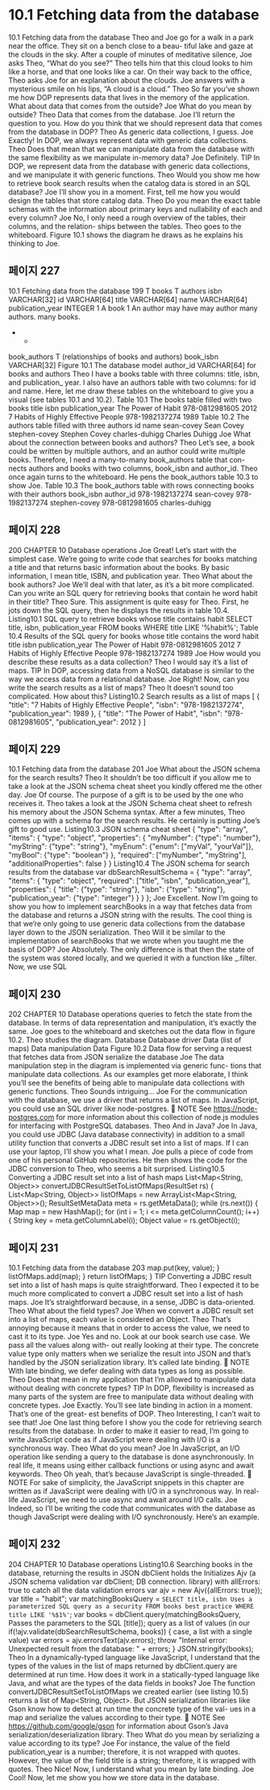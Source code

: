 # 10.1 Fetching data from the database

10.1 Fetching data from the database
Theo and Joe go for a walk in a park near the office. They sit on a bench close to a beau-
tiful lake and gaze at the clouds in the sky. After a couple of minutes of meditative
silence, Joe asks Theo, “What do you see?” Theo tells him that this cloud looks to him
like a horse, and that one looks like a car. On their way back to the office, Theo asks Joe
for an explanation about the clouds. Joe answers with a mysterious smile on his lips, “A
cloud is a cloud.”
Theo So far you’ve shown me how DOP represents data that lives in the memory of
the application. What about data that comes from the outside?
Joe What do you mean by outside?
Theo Data that comes from the database.
Joe I’ll return the question to you. How do you think that we should represent data
that comes from the database in DOP?
Theo As generic data collections, I guess.
Joe Exactly! In DOP, we always represent data with generic data collections.
Theo Does that mean that we can manipulate data from the database with the same
flexibility as we manipulate in-memory data?
Joe Definitely.
TIP In DOP, we represent data from the database with generic data collections, and
we manipulate it with generic functions.
Theo Would you show me how to retrieve book search results when the catalog data
is stored in an SQL database?
Joe I’ll show you in a moment. First, tell me how you would design the tables that
store catalog data.
Theo Do you mean the exact table schemas with the information about primary keys
and nullability of each and every column?
Joe No, I only need a rough overview of the tables, their columns, and the relation-
ships between the tables.
Theo goes to the whiteboard. Figure 10.1 shows the diagram he draws as he explains his
thinking to Joe.

## 페이지 227

10.1 Fetching data from the database 199
T books
T authors
isbn VARCHAR[32]
id VARCHAR[64]
title VARCHAR[64]
name VARCHAR[64]
publication_year INTEGER
1
A book 1 An author
may have may author
many authors. many books.
* *
book_authors
T (relationships of books and authors)
book_isbn VARCHAR[32] Figure 10.1 The database model
author_id VARCHAR[64]
for books and authors
Theo I have a books table with three columns: title, isbn, and publication_
year. I also have an authors table with two columns: for id and name. Here,
let me draw these tables on the whiteboard to give you a visual (see tables 10.1
and 10.2).
Table 10.1 The books table filled with two books
title isbn publication_year
The Power of Habit 978-0812981605 2012
7 Habits of Highly Effective People 978-1982137274 1989
Table 10.2 The authors table filled with three authors
id name
sean-covey Sean Covey
stephen-covey Stephen Covey
charles-duhigg Charles Duhigg
Joe What about the connection between books and authors?
Theo Let’s see, a book could be written by multiple authors, and an author could write
multiple books. Therefore, I need a many-to-many book_authors table that con-
nects authors and books with two columns, book_isbn and author_id.
Theo once again turns to the whiteboard. He pens the book_authors table 10.3 to show Joe.
Table 10.3 The book_authors table with rows connecting books with their authors
book_isbn author_id
978-1982137274 sean-covey
978-1982137274 stephen-covey
978-0812981605 charles-duhigg

## 페이지 228

200 CHAPTER 10 Database operations
Joe Great! Let’s start with the simplest case. We’re going to write code that searches
for books matching a title and that returns basic information about the books.
By basic information, I mean title, ISBN, and publication year.
Theo What about the book authors?
Joe We’ll deal with that later, as it’s a bit more complicated. Can you write an SQL
query for retrieving books that contain he word habit in their title?
Theo Sure.
This assignment is quite easy for Theo. First, he jots down the SQL query, then he displays
the results in table 10.4.
Listing10.1 SQL query to retrieve books whose title contains habit
SELECT
title,
isbn,
publication_year
FROM
books
WHERE title LIKE '%habit%';
Table 10.4 Results of the SQL query for books whose title contains the word habit
title isbn publication_year
The Power of Habit 978-0812981605 2012
7 Habits of Highly Effective People 978-1982137274 1989
Joe How would you describe these results as a data collection?
Theo I would say it’s a list of maps.
TIP In DOP, accessing data from a NoSQL database is similar to the way we access
data from a relational database.
Joe Right! Now, can you write the search results as a list of maps?
Theo It doesn’t sound too complicated. How about this?
Listing10.2 Search results as a list of maps
[
{
"title": "7 Habits of Highly Effective People",
"isbn": "978-1982137274",
"publication_year": 1989
},
{
"title": "The Power of Habit",
"isbn": "978-0812981605",
"publication_year": 2012
}
]

## 페이지 229

10.1 Fetching data from the database 201
Joe What about the JSON schema for the search results?
Theo It shouldn’t be too difficult if you allow me to take a look at the JSON schema
cheat sheet you kindly offered me the other day.
Joe Of course. The purpose of a gift is to be used by the one who receives it.
Theo takes a look at the JSON Schema cheat sheet to refresh his memory about the JSON
Schema syntax. After a few minutes, Theo comes up with a schema for the search results.
He certainly is putting Joe’s gift to good use.
Listing10.3 JSON schema cheat sheet
{
"type": "array",
"items": {
"type": "object",
"properties": {
"myNumber": {"type": "number"},
"myString": {"type": "string"},
"myEnum": {"enum": ["myVal", "yourVal"]},
"myBool": {"type": "boolean"}
},
"required": ["myNumber", "myString"],
"additionalProperties": false
}
}
Listing10.4 The JSON schema for search results from the database
var dbSearchResultSchema = {
"type": "array",
"items": {
"type": "object",
"required": ["title", "isbn", "publication_year"],
"properties": {
"title": {"type": "string"},
"isbn": {"type": "string"},
"publication_year": {"type": "integer"}
}
}
};
Joe Excellent. Now I’m going to show you how to implement searchBooks in a
way that fetches data from the database and returns a JSON string with the
results. The cool thing is that we’re only going to use generic data collections
from the database layer down to the JSON serialization.
Theo Will it be similar to the implementation of searchBooks that we wrote when
you taught me the basis of DOP?
Joe Absolutely. The only difference is that then the state of the system was stored
locally, and we queried it with a function like _.filter. Now, we use SQL

## 페이지 230

202 CHAPTER 10 Database operations
queries to fetch the state from the database. In terms of data representation
and manipulation, it’s exactly the same.
Joe goes to the whiteboard and sketches out the data flow in figure 10.2. Theo studies the
diagram.
Database
Database driver
Data (list of maps)
Data manipulation
Data Figure 10.2 Data flow for serving
a request that fetches data from
JSON serialize
the database
Joe The data manipulation step in the diagram is implemented via generic func-
tions that manipulate data collections. As our examples get more elaborate, I
think you’ll see the benefits of being able to manipulate data collections with
generic functions.
Theo Sounds intriguing...
Joe For the communication with the database, we use a driver that returns a list of
maps. In JavaScript, you could use an SQL driver like node-postgres.
 NOTE See https://node-postgres.com for more information about this collection of
node.js modules for interfacing with PostgreSQL databases.
Theo And in Java?
Joe In Java, you could use JDBC (Java database connectivity) in addition to a small
utility function that converts a JDBC result set into a list of maps. If I can use
your laptop, I’ll show you what I mean.
Joe pulls a piece of code from one of his personal GitHub repositories. He then shows the
code for the JDBC conversion to Theo, who seems a bit surprised.
Listing10.5 Converting a JDBC result set into a list of hash maps
List<Map<String, Object>> convertJDBCResultSetToListOfMaps(ResultSet rs) {
List<Map<String, Object>> listOfMaps =
new ArrayList<Map<String, Object>>();
ResultSetMetaData meta = rs.getMetaData();
while (rs.next()) {
Map map = new HashMap();
for (int i = 1; i <= meta.getColumnCount(); i++) {
String key = meta.getColumnLabel(i);
Object value = rs.getObject(i);

## 페이지 231

10.1 Fetching data from the database 203
map.put(key, value);
}
listOfMaps.add(map);
}
return listOfMaps;
}
TIP Converting a JDBC result set into a list of hash maps is quite straightforward.
Theo I expected it to be much more complicated to convert a JDBC result set into a
list of hash maps.
Joe It’s straightforward because, in a sense, JDBC is data-oriented.
Theo What about the field types?
Joe When we convert a JDBC result set into a list of maps, each value is considered
an Object.
Theo That’s annoying because it means that in order to access the value, we need to
cast it to its type.
Joe Yes and no. Look at our book search use case. We pass all the values along with-
out really looking at their type. The concrete value type only matters when we
serialize the result into JSON and that’s handled by the JSON serialization
library. It’s called late binding.
 NOTE With late binding, we defer dealing with data types as long as possible.
Theo Does that mean in my application that I’m allowed to manipulate data without
dealing with concrete types?
TIP In DOP, flexibility is increased as many parts of the system are free to manipulate
data without dealing with concrete types.
Joe Exactly. You’ll see late binding in action in a moment. That’s one of the great-
est benefits of DOP.
Theo Interesting, I can’t wait to see that!
Joe One last thing before I show you the code for retrieving search results from the
database. In order to make it easier to read, I’m going to write JavaScript code
as if JavaScript were dealing with I/O is a synchronous way.
Theo What do you mean?
Joe In JavaScript, an I/O operation like sending a query to the database is done
asynchronously. In real life, it means using either callback functions or using
async and await keywords.
Theo Oh yeah, that’s because JavaScript is single-threaded.
 NOTE For sake of simplicity, the JavaScript snippets in this chapter are written as if
JavaScript were dealing with I/O in a synchronous way. In real-life JavaScript, we need
to use async and await around I/O calls.
Joe Indeed, so I’ll be writing the code that communicates with the database as
though JavaScript were dealing with I/O synchronously. Here’s an example.

## 페이지 232

204 CHAPTER 10 Database operations
Listing10.6 Searching books in the database, returning the results in JSON
dbClient holds the Initializes Ajv (a JSON schema validation
var dbClient; DB connection. library) with allErrors: true to catch all
the data validation errors
var ajv = new Ajv({allErrors: true});
var title = "habit";
var matchingBooksQuery = `SELECT title, isbn Uses a parameterized
SQL query as a security
FROM books
best practice
WHERE title LIKE '%$1%'`;
var books = dbClient.query(matchingBooksQuery,
Passes the parameters to the SQL
[title]);
query as a list of values (in our
if(!ajv.validate(dbSearchResultSchema, books)) {
case, a list with a single value)
var errors = ajv.errorsText(ajv.errors);
throw "Internal error: Unexpected result from the database: " + errors;
}
JSON.stringify(books);
Theo In a dynamically-typed language like JavaScript, I understand that the types of
the values in the list of maps returned by dbClient.query are determined at
run time. How does it work in a statically-typed language like Java, and what are
the types of the data fields in books?
Joe The function convertJDBCResultSetToListOfMaps we created earlier (see
listing 10.5) returns a list of Map<String, Object>. But JSON serialization
libraries like Gson know how to detect at run time the concrete type of the val-
ues in a map and serialize the values according to their type.
 NOTE See https://github.com/google/gson for information about Gson’s Java
serialization/deserialization library.
Theo What do you mean by serializing a value according to its type?
Joe For instance, the value of the field publication_year is a number; therefore,
it is not wrapped with quotes. However, the value of the field title is a string;
therefore, it is wrapped with quotes.
Theo Nice! Now, I understand what you mean by late binding.
Joe Cool! Now, let me show you how we store data in the database.
